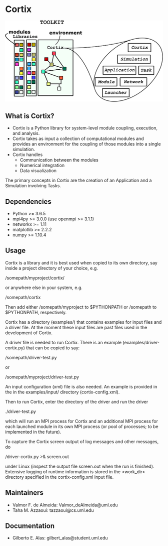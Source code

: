 <h1> Cortix </h1>
<p align="center"><img src="cortix-cover.png"></p>

<h2> What is Cortix? </h2>
<ul>
 <li>Cortix is a Python library for system-level module coupling, execution, and analysis.</li>
 <li>Cortix takes as input a collection of computational modules and provides an environment
  for the coupling of those modules into a single simulation.</li> 
 <li>Cortix handles
   <ul>
    <li>Communication between the modules</li>
    <li>Numerical integration</li>
    <li>Data visualization</li>
   </ul>
  </li>
</ul> 

The primary concepts in Cortix are the creation of an Application and a Simulation
involving Tasks.

<h2> Dependencies </h2>
<ul>
 <li> Python >= 3.6.5 </li>
 <li> mpi4py >= 3.0.0 (use openmpi >= 3.1.1) </li>
 <li> networkx >= 1.11 </li>
 <li> matplotlib >= 2.2.2 </li>
 <li> numpy >= 1.10.4 </li>
</ul>

<h2>Usage</h2>

Cortix is a library and it is best used when copied to its own directory, say inside
a project directory of your choice, e.g.

  /somepath/myproject/cortix/

or anywhere else in your system, e.g.

  /somepath/cortix

Then add either /somepath/myproject to $PYTHONPATH or /somepath to $PYTHONPATH,
respectively.

Cortix has a directory (examples/) that contains examples for input
files and a driver file. At the moment these input files are past files used in the 
development of Cortix.

A driver file is needed to run Cortix. 
There is an example (examples/driver-cortix.py) that can be copied to say:

   /somepath/driver-test.py

or 

   /somepath/myproject/driver-test.py

An input configuration (xml) file is also needed. An example is provided in 
the in the examples/input/ directory (cortix-config.xml).

Then to run Cortix, enter the directory of the driver and run the driver

 ./driver-test.py

which will run an MPI process for Cortix and an additional MPI process for each 
launched module in its own MPI process (or pool of processes; to be implemented 
in the future).

To capture the Cortix screen output of log messages and other messages, do

  /driver-cortix.py >& screen.out

under Linux (inspect the output file screen.out when the run is finished).
Extensive logging of runtime information is stored in the <work_dir> directory
specified in the cortix-config.xml input file.

<h2>Maintainers</h2>
<ul>
 <li> Valmor F. de Almeida: Valmor_deAlmeida@uml.edu </li>
 <li> Taha M. Azzaoui: tazzaoui@cs.uml.edu </li>
</ul>

<h2>Documentation</h2>
<ul>
 <li> Gilberto E. Alas: gilbert_alas@student.uml.edu </li>
</ul>

